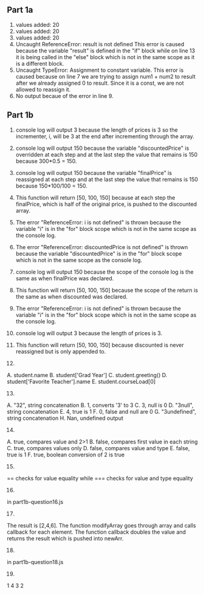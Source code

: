 ## Part 1a
1. values added: 20
2. values added: 20
3. values added: 20
4. Uncaught ReferenceError: result is not defined
This error is caused because the variable "result" is defined in the "if" block while on line 13 it is being called in the "else" block which is not in the same scope as it is a different block.
5. Uncaught TypeError: Assignment to constant variable.
This error is caused because on line 7 we are trying to assign num1 + num2 to result after we already assigned 0 to result. Since it is a const, we are not allowed to reassign it.
6. No output becaue of the error in line 9.

## Part 1b
1. console log will output 3 because the length of prices is 3 so the incrementer, i, will be 3 at the end after incrementing through the array.
2. console log will output 150 because the variable "discountedPrice" is overridden at each step and at the last step the value that remains is 150 because 300*0.5 = 150.
3. console log will output 150 because the variable "finalPrice" is reassigned at each step and at the last step the value that remains is 150 because 150*100/100 = 150.
4. This function will return [50, 100, 150] because at each step the finalPrice, which is half of the original price, is pushed to the discounted array.
5. The error "ReferenceError: i is not defined" is thrown because the variable "i" is in the "for" block scope which is not in the same scope as the console log.
6. The error "ReferenceError: discountedPrice is not defined" is thrown because the variable "discountedPrice" is in the "for" block scope which is not in the same scope as the console log.
7. console log will output 150 because the scope of the console log is the same as when finalPrice was declared.
8. This function will return [50, 100, 150] because the scope of the return is the same as when discounted was declared.
9. The error "ReferenceError: i is not defined" is thrown because the variable "i" is in the "for" block scope which is not in the same scope as the console log.
10. console log will output 3 because the length of prices is 3.
11. This function will return [50, 100, 150] because discounted is never reassigned but is only appended to.

12. 
A. student.name
B. student['Grad Year']
C. student.greeting()
D. student['Favorite Teacher'].name
E. student.courseLoad[0]

13. 
A. "32", string concatenation
B. 1, converts '3' to 3
C. 3, null is 0
D. "3null", string concatenation
E. 4, true is 1
F. 0, false and null are 0
G. "3undefined", string concatenation
H. Nan, undefined output

14.
A. true, compares value and 2>1
B. false, compares first value in each string
C. true, compares values only
D. false, compares value and type
E. false, true is 1
F. true, boolean conversion of 2 is true

15.
== checks for value equality while === checks for value and type equality 

16.
in part1b-question16.js

17. 
The result is [2,4,6]. The function modifyArray goes through array and calls callback for each element. The function callback doubles the value and returns the result which is pushed into newArr.

18.
in part1b-question18.js

19. 
1
4
3
2